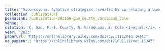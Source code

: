 ```yaml
---
title: "Successional adaptive strategies revealed by correlating arbuscular mycorrhizal fungal abundance with host plant gene expression"
collection: publications
permalink: /publication/202106-gao_courty_varoquaux_cole
venue: ''
citation: 'C. Gao, P.-E. Courty, N. Varoquaux, B. Cole <i>et al.</i>. <b>Successional adaptive strategies revealed by correlating arbuscular mycorrhizal fungal abundance with host plant gene expression</b>, <i></i> January 2022'
year: '2022'
paperurl: "https://onlinelibrary.wiley.com/doi/10.1111/mec.16343"
oa_paperurl: "https://onlinelibrary.wiley.com/doi/10.1111/mec.16343"
---
```

